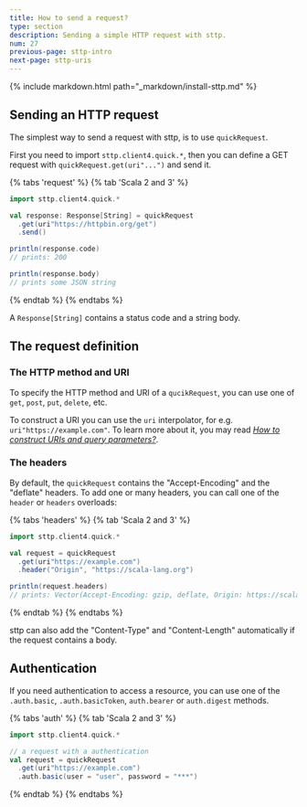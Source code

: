 ```yaml
---
title: How to send a request?
type: section
description: Sending a simple HTTP request with sttp.
num: 27
previous-page: sttp-intro
next-page: sttp-uris
---
```


{% include markdown.html path="_markdown/install-sttp.md" %}

## Sending an HTTP request
The simplest way to send a request with sttp, is to use `quickRequest`.

First you need to import `sttp.client4.quick.*`, then you can define a GET request with `quickRequest.get(uri"...")` and send it. 

{% tabs 'request' %}
{% tab 'Scala 2 and 3' %}
```scala
import sttp.client4.quick.*

val response: Response[String] = quickRequest
  .get(uri"https://httpbin.org/get")
  .send()

println(response.code)
// prints: 200

println(response.body)
// prints some JSON string
```
{% endtab %}
{% endtabs %}

A `Response[String]` contains a status code and a string body.

## The request definition

### The HTTP method and URI

To specify the HTTP method and URI of a `qucikRequest`, you can use one of `get`, `post`, `put`, `delete`, etc.

To construct a URI you can use the `uri` interpolator, for e.g. `uri"https://example.com"`.
To learn more about it, you may read [*How to construct URIs and query parameters?*](/toolkit/sttp-uris).

### The headers

By default, the `quickRequest` contains the "Accept-Encoding" and the "deflate" headers.
To add one or many headers, you can call one of the `header` or `headers` overloads:

{% tabs 'headers' %}
{% tab 'Scala 2 and 3' %}
```scala
import sttp.client4.quick.*

val request = quickRequest
  .get(uri"https://example.com")
  .header("Origin", "https://scala-lang.org")

println(request.headers)
// prints: Vector(Accept-Encoding: gzip, deflate, Origin: https://scala-lang.org)
```
{% endtab %}
{% endtabs %}

sttp can also add the "Content-Type" and "Content-Length" automatically if the request contains a body.

## Authentication

If you need authentication to access a resource, you can use one of the `.auth.basic`, `.auth.basicToken`, `auth.bearer` or `auth.digest` methods.

{% tabs 'auth' %}
{% tab 'Scala 2 and 3' %}
```scala
import sttp.client4.quick.*

// a request with a authentication
val request = quickRequest
  .get(uri"https://example.com")
  .auth.basic(user = "user", password = "***")
```
{% endtab %}
{% endtabs %}
